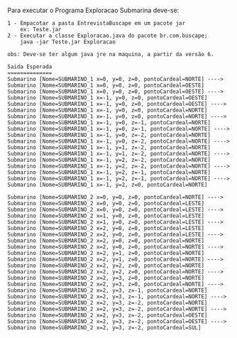 Para executar o Programa Exploracao Submarina
    deve-se:
    
    1 - Empacotar a pasta EntrevistaBuscape em um pacote jar
        ex: Teste.jar
    2 - Executar a classe Exploracao.java do pacote br.com.buscape;
        java -jar Teste.jar Exploracao

    obs: Deve-se ter algum java jre na maquina, a partir da versão 6.
         
    Saida Esperada
    ==============
    Submarino [Nome=SUBMARINO_1 x=0, y=0, z=0, pontoCardeal=NORTE] ----> Submarino [Nome=SUBMARINO_1 x=0, y=0, z=0, pontoCardeal=OESTE]
    Submarino [Nome=SUBMARINO_1 x=0, y=0, z=0, pontoCardeal=OESTE] ----> Submarino [Nome=SUBMARINO_1 x=-1, y=0, z=0, pontoCardeal=OESTE]
    Submarino [Nome=SUBMARINO_1 x=-1, y=0, z=0, pontoCardeal=OESTE] ----> Submarino [Nome=SUBMARINO_1 x=-1, y=0, z=0, pontoCardeal=NORTE]
    Submarino [Nome=SUBMARINO_1 x=-1, y=0, z=0, pontoCardeal=NORTE] ----> Submarino [Nome=SUBMARINO_1 x=-1, y=0, z=-1, pontoCardeal=NORTE]
    Submarino [Nome=SUBMARINO_1 x=-1, y=0, z=-1, pontoCardeal=NORTE] ----> Submarino [Nome=SUBMARINO_1 x=-1, y=0, z=-2, pontoCardeal=NORTE]
    Submarino [Nome=SUBMARINO_1 x=-1, y=0, z=-2, pontoCardeal=NORTE] ----> Submarino [Nome=SUBMARINO_1 x=-1, y=1, z=-2, pontoCardeal=NORTE]
    Submarino [Nome=SUBMARINO_1 x=-1, y=1, z=-2, pontoCardeal=NORTE] ----> Submarino [Nome=SUBMARINO_1 x=-1, y=2, z=-2, pontoCardeal=NORTE]
    Submarino [Nome=SUBMARINO_1 x=-1, y=2, z=-2, pontoCardeal=NORTE] ----> Submarino [Nome=SUBMARINO_1 x=-1, y=2, z=-1, pontoCardeal=NORTE]
    Submarino [Nome=SUBMARINO_1 x=-1, y=2, z=-1, pontoCardeal=NORTE] ----> Submarino [Nome=SUBMARINO_1 x=-1, y=2, z=0, pontoCardeal=NORTE]
    
    Submarino [Nome=SUBMARINO_2 x=0, y=0, z=0, pontoCardeal=NORTE] ----> Submarino [Nome=SUBMARINO_2 x=0, y=0, z=0, pontoCardeal=LESTE]
    Submarino [Nome=SUBMARINO_2 x=0, y=0, z=0, pontoCardeal=LESTE] ----> Submarino [Nome=SUBMARINO_2 x=1, y=0, z=0, pontoCardeal=LESTE]
    Submarino [Nome=SUBMARINO_2 x=1, y=0, z=0, pontoCardeal=LESTE] ----> Submarino [Nome=SUBMARINO_2 x=2, y=0, z=0, pontoCardeal=LESTE]
    Submarino [Nome=SUBMARINO_2 x=2, y=0, z=0, pontoCardeal=LESTE] ----> Submarino [Nome=SUBMARINO_2 x=2, y=0, z=0, pontoCardeal=NORTE]
    Submarino [Nome=SUBMARINO_2 x=2, y=0, z=0, pontoCardeal=NORTE] ----> Submarino [Nome=SUBMARINO_2 x=2, y=1, z=0, pontoCardeal=NORTE]
    Submarino [Nome=SUBMARINO_2 x=2, y=1, z=0, pontoCardeal=NORTE] ----> Submarino [Nome=SUBMARINO_2 x=2, y=2, z=0, pontoCardeal=NORTE]
    Submarino [Nome=SUBMARINO_2 x=2, y=2, z=0, pontoCardeal=NORTE] ----> Submarino [Nome=SUBMARINO_2 x=2, y=3, z=0, pontoCardeal=NORTE]
    Submarino [Nome=SUBMARINO_2 x=2, y=3, z=0, pontoCardeal=NORTE] ----> Submarino [Nome=SUBMARINO_2 x=2, y=3, z=-1, pontoCardeal=NORTE]
    Submarino [Nome=SUBMARINO_2 x=2, y=3, z=-1, pontoCardeal=NORTE] ----> Submarino [Nome=SUBMARINO_2 x=2, y=3, z=-2, pontoCardeal=NORTE]
    Submarino [Nome=SUBMARINO_2 x=2, y=3, z=-2, pontoCardeal=NORTE] ----> Submarino [Nome=SUBMARINO_2 x=2, y=3, z=-2, pontoCardeal=OESTE]
    Submarino [Nome=SUBMARINO_2 x=2, y=3, z=-2, pontoCardeal=OESTE] ----> Submarino [Nome=SUBMARINO_2 x=2, y=3, z=-2, pontoCardeal=SUL]
